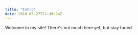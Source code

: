 ```yaml
---
title: "Intro"
date: 2018-05-27T21:49:24Z
---
```


Welcome to my site! There's not much here yet, but stay tuned.

